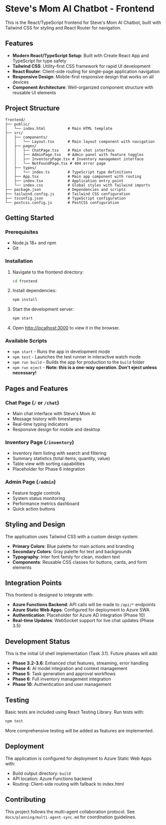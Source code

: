 # Steve's Mom AI Chatbot - Frontend

This is the React/TypeScript frontend for Steve's Mom AI Chatbot, built with Tailwind CSS for styling and React Router for navigation.

## Features

- **Modern React/TypeScript Setup**: Built with Create React App and TypeScript for type safety
- **Tailwind CSS**: Utility-first CSS framework for rapid UI development
- **React Router**: Client-side routing for single-page application navigation
- **Responsive Design**: Mobile-first responsive design that works on all devices
- **Component Architecture**: Well-organized component structure with reusable UI elements

## Project Structure

```
frontend/
├── public/
│   └── index.html          # Main HTML template
├── src/
│   ├── components/
│   │   └── Layout.tsx      # Main layout component with navigation
│   ├── pages/
│   │   ├── ChatPage.tsx    # Main chat interface
│   │   ├── AdminPage.tsx   # Admin panel with feature toggles
│   │   ├── InventoryPage.tsx # Inventory management interface
│   │   └── NotFoundPage.tsx # 404 error page
│   ├── types/
│   │   └── index.ts        # TypeScript type definitions
│   ├── App.tsx             # Main app component with routing
│   ├── index.tsx           # Application entry point
│   └── index.css           # Global styles with Tailwind imports
├── package.json            # Dependencies and scripts
├── tailwind.config.js      # Tailwind CSS configuration
├── tsconfig.json           # TypeScript configuration
└── postcss.config.js       # PostCSS configuration
```

## Getting Started

### Prerequisites

- Node.js 18+ and npm
- Git

### Installation

1. Navigate to the frontend directory:
   ```bash
   cd frontend
   ```

2. Install dependencies:
   ```bash
   npm install
   ```

3. Start the development server:
   ```bash
   npm start
   ```

4. Open [http://localhost:3000](http://localhost:3000) to view it in the browser.

### Available Scripts

- `npm start` - Runs the app in development mode
- `npm test` - Launches the test runner in interactive watch mode
- `npm run build` - Builds the app for production to the `build` folder
- `npm run eject` - **Note: this is a one-way operation. Don't eject unless necessary!**

## Pages and Features

### Chat Page (`/` or `/chat`)
- Main chat interface with Steve's Mom AI
- Message history with timestamps
- Real-time typing indicators
- Responsive design for mobile and desktop

### Inventory Page (`/inventory`)
- Inventory item listing with search and filtering
- Summary statistics (total items, quantity, value)
- Table view with sorting capabilities
- Placeholder for Phase 6 integration

### Admin Page (`/admin`)
- Feature toggle controls
- System status monitoring
- Performance metrics dashboard
- Quick action buttons

## Styling and Design

The application uses Tailwind CSS with a custom design system:

- **Primary Colors**: Blue palette for main actions and branding
- **Secondary Colors**: Gray palette for text and backgrounds
- **Typography**: Inter font family for clean, modern text
- **Components**: Reusable CSS classes for buttons, cards, and form elements

## Integration Points

This frontend is designed to integrate with:

- **Azure Functions Backend**: API calls will be made to `/api/*` endpoints
- **Azure Static Web Apps**: Configured for deployment to Azure SWA
- **Authentication**: Placeholder for Azure AD integration (Phase 10)
- **Real-time Updates**: WebSocket support for live chat updates (Phase 3.5)

## Development Status

This is the initial UI shell implementation (Task 3.1). Future phases will add:

- **Phase 3.2-3.6**: Enhanced chat features, streaming, error handling
- **Phase 4**: AI model integration and context management
- **Phase 5**: Task generation and approval workflows
- **Phase 6**: Full inventory management integration
- **Phase 10**: Authentication and user management

## Testing

Basic tests are included using React Testing Library. Run tests with:

```bash
npm test
```

More comprehensive testing will be added as features are implemented.

## Deployment

The application is configured for deployment to Azure Static Web Apps with:

- Build output directory: `build`
- API location: Azure Functions backend
- Routing: Client-side routing with fallback to index.html

## Contributing

This project follows the multi-agent collaboration protocol. See `docs/planning/multi-agent-sync.md` for coordination guidelines.

